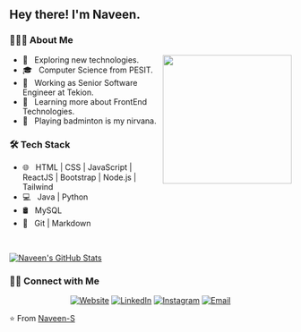 <h2> Hey there! I'm Naveen.</h2>

<h3> 👨🏻‍💻 About Me </h3>

<img align='right' src="https://media.giphy.com/media/M9gbBd9nbDrOTu1Mqx/giphy.gif" width="230">

- 🤔 &nbsp; Exploring new technologies.
- 🎓 &nbsp; Computer Science from PESIT.
- 💼 &nbsp; Working as Senior Software Engineer at Tekion.
- 🌱 &nbsp; Learning more about FrontEnd Technologies.
- 🏸 &nbsp; Playing badminton is my nirvana.

<h3>🛠 Tech Stack</h3>

- 🌐 &nbsp; HTML | CSS | JavaScript | ReactJS | Bootstrap | Node.js | Tailwind
- 💻 &nbsp; Java | Python
- 🛢 &nbsp; MySQL
- 🔧 &nbsp; Git | Markdown

<br/>

[![Naveen's GitHub Stats](https://github-readme-stats.vercel.app/api?username=Naveen-S&show_icons=true)](https://github.com/Naveen-S)

<h3> 🤝🏻 Connect with Me </h3>

<p align="center">
<a href="https://naveen-s.github.io/" target="_blank"><img alt="Website" src="https://img.shields.io/badge/Website-https%3A%2F%2Fnaveen--s.github.io%2F-green?style=flat-square&logo=google-chrome"></a>
<a href="https://www.linkedin.com/in/naveen-s-74084674/" target="_blank2"><img alt="LinkedIn" src="https://img.shields.io/badge/LinkedIn-Naveen-informational?style=flat-square&logo=linkedin"></a>
<a href="https://www.instagram.com/naveentejas/?hl=en" target="_blank3"><img alt="Instagram" src="https://img.shields.io/badge/Instagram-Naveen-pink?style=flat-square&logo=instagram"></a>
<a href="mailto:naveentejas1109@gmail.com" target="_blank4"><img alt="Email" src="https://img.shields.io/badge/GMail-naveentejas1109%40gmail.com-9cf?style=flat-square&logo=gmail"></a>
</p>

⭐️ From [Naveen-S](https://github.com/Naveen-S)
